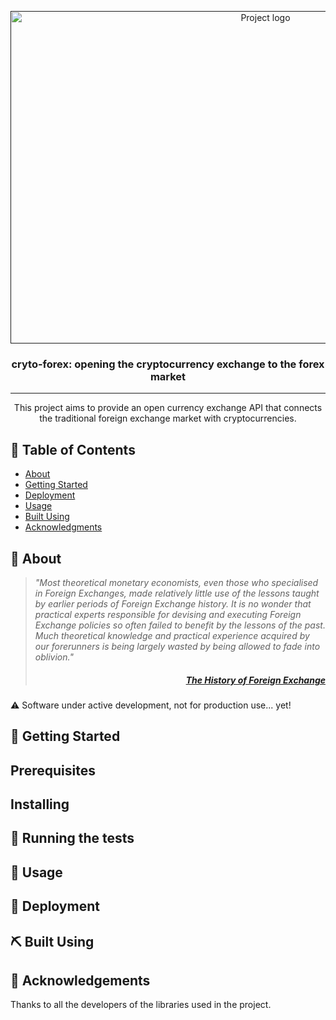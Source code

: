 <p align="center">
  <a href="" rel="noopener">
 <img width=800px height=532px src="https://cdn.britannica.com/53/68353-050-83DDD422/Trading-floor-New-York-Stock-Exchange-City.jpg" alt="Project logo"></a>
</p>

<h3 align="center"> <b>cryto-forex</b>: opening the cryptocurrency exchange to the forex market </h3>

---

<p align="center">
This project aims to provide an open currency exchange API that connects the traditional foreign
exchange market with cryptocurrencies.
    <br> 
</p>

## 📝 Table of Contents

- [About](#about)
- [Getting Started](#getting_started)
- [Deployment](#deployment)
- [Usage](#usage)
- [Built Using](#built_using)
- [Acknowledgments](#acknowledgement)

## 🧐 About <a name = "about"></a>

>*"Most theoretical monetary economists, even those who specialised in Foreign Exchanges, made
>relatively little use of the lessons taught by earlier periods of Foreign Exchange history. It is
>no wonder that practical experts responsible for devising and executing Foreign Exchange policies
>so often failed to benefit by the lessons of the past. Much theoretical knowledge and practical
>experience acquired by our forerunners is being largely wasted by being allowed to fade into
>oblivion."* <h5 align="right"> <a href = "https://doi.org/10.1017/S0022050700060976">The History of
>Foreign Exchange</a></h5>

⚠️ Software under active development, not for production use... yet!

## 🏁 Getting Started <a name = "getting_started"></a>


## Prerequisites


## Installing


## 🔧 Running the tests <a name = "tests"></a>


## 🎈 Usage <a name="usage"></a>


## 🚀 Deployment <a name = "deployment"></a>


## ⛏️ Built Using <a name = "built_using"></a>


## 🎉 Acknowledgements <a name = "acknowledgement"></a>

Thanks to all the developers of the libraries used in the project.